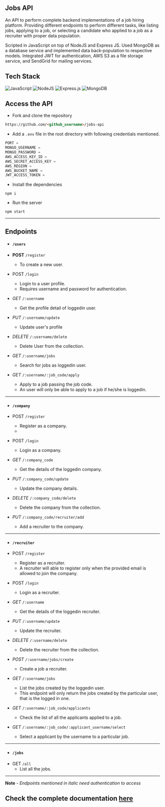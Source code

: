 ## Jobs API
An API to perform complete backend implementations of a job hiring platform. Providing different endpoints to perform different tasks, like listing jobs, applying to a job, or selecting a candidate who applied to a job as a recruiter with proper data population.

Scripted in JavaScript on top of NodeJS and Express JS. Used MongoDB as a database service and implemented data back-population to respective models. Integrated JWT for authentication, AWS S3 as a file storage service, and SendGrid for mailing services.

## Tech Stack
![JavaScript](https://img.shields.io/badge/javascript-%23323330.svg?style=for-the-badge&logo=javascript&logoColor=%23F7DF1E) ![NodeJS](https://img.shields.io/badge/node.js-6DA55F?style=for-the-badge&logo=node.js&logoColor=white) ![Express.js](https://img.shields.io/badge/express.js-%23404d59.svg?style=for-the-badge&logo=express&logoColor=%2361DAFB) ![MongoDB](https://img.shields.io/badge/MongoDB-%234ea94b.svg?style=for-the-badge&logo=mongodb&logoColor=white) 

## Access the API
+ Fork and clone the repository
```md
https://github.com/<github_username>/jobs-api
```
+ Add a `.env` file in the root directory with following credentials mentioned.
```js
PORT = 
MONGO_USERNAME = 
MONGO_PASSWORD = 
AWS_ACCESS_KEY_ID = 
AWS_SECRET_ACCESS_KEY =
AWS_REGION = 
AWS_BUCKET_NAME = 
JWT_ACCESS_TOKEN = 
```

+ Install the dependencies
```ms
npm i
```

+ Run the server
```
npm start
```

----

## Endpoints

+ #### `/users`

+ **POST** `/register` 
    + To create a new user.

+ POST `/login` 
    + Login to a user profile.
    + Requires username and password for authentication.

+ *GET* `/:username`  
    + Get the profile detail of loggedin user.

+ *PUT* `/:username/update` 
    + Update user's profile

+ *DELETE* `/:username/delete` 
    + Delete User from the collection.

+ *GET* `/:username/jobs` 
    + Search for jobs as loggedin user.

+ *GET* `/:username/:job_code/apply` 
    + Apply to a job passing the job code.
    + An user will only be able to apply to a job if he/she is loggedin.

----
+ #### `/company`

+ POST `/register` 
    + Register as a company.
    + 
+ POST `/login` 
    + Login as a company.

+ *GET* `/:company_code` 
    + Get the details of the loggedin company.

+ *PUT* `/:company_code/update` 
    + Update the company details.

+ *DELETE* `/:company_code/delete` 
    + Delete the company from the collection.

+ *PUT* `/:company_code/recruiter/add` 
    + Add a recruiter to the company.

----

+ #### `/recruiter`

+ POST `/register` 
    + Register as a recruiter.
    + A recruiter will able to register only when the provided email is allowed to join the company.

+ POST `/login` 
    + Login as a recruiter.

+ *GET* `/:username` 
    + Get the details of the loggedin recruiter.

+ *PUT* `/:username/update` 
    + Update the recruiter.

+ *DELETE* `/:username/delete` 
    + Delete the recruiter from the collection.

+ *POST* `/:username/jobs/create` 
    + Create a job a recruiter.

+ *GET* `/:username/jobs` 
    + List the jobs created by the loggedin user.
    + This endpoint will only return the jobs created by the particular user, that is the logged in one.

+ *GET* `/:username/:job_code/applicants` 
    + Check the list of all the applicants applied to a job.

+ *GET* `/:username/:job_code/:applicant_username/select` 
    + Select a applicant by the username to a particular job.

----

+ #### `/jobs`
+ GET `/all`
    + List all the jobs.

----
**Note** - *Endpoints mentioned in italic need authentication to access*

Check the complete documentation [here](https://documenter.getpostman.com/view/20799971/2s93RUvXa9#aa2a1d0a-8ee1-449f-962d-756f41c1a748)
---
